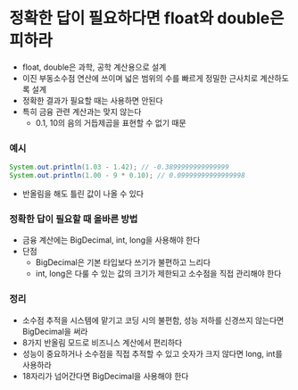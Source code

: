 # 정확한 답이 필요하다면 float와 double은 피하라
- float, double은 과학, 공학 계산용으로 설계
- 이진 부동소수점 연산에 쓰이며 넓은 범위의 수를 빠르게 정밀한 근사치로 계산하도록 설계
- 정확한 결과가 필요할 때는 사용하면 안된다
- 특히 금융 관련 계산과는 맞지 않는다
    - 0.1, 10의 음의 거듭제곱을 표현할 수 없기 때문
    
### 예시
```java
System.out.println(1.03 - 1.42); // -0.3899999999999999
System.out.println(1.00 - 9 * 0.10); // 0.09999999999999998
```
- 반올림을 해도 틀린 값이 나올 수 있다

### 정확한 답이 필요할 때 올바른 방법
- 금융 계산에는 BigDecimal, int, long을 사용해야 한다
- 단점 
    - BigDecimal은 기본 타입보다 쓰기가 불편하고 느리다
    - int, long은 다룰 수 있는 값의 크기가 제한되고 소수점을 직접 관리해야 한다
    
### 정리
- 소수점 추적을 시스템에 맡기고 코딩 시의 불편함, 성능 저하를 신경쓰지 않는다면 BigDecimal을 써라
- 8가지 반올림 모드로 비즈니스 계산에서 편리하다
- 성능이 중요하거나 소수점을 직접 추적할 수 있고 숫자가 크지 않다면 long, int를 사용하라
- 18자리가 넘어간다면 BigDecimal을 사용해야 한다